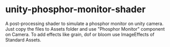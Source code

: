 # unity-phosphor-monitor-shader
A post-processing shader to simulate a phosphor monitor on unity camera.  Just copy the files to Assets folder and use "Phosphor Monitor" component on Camera.  To add effects like grain, dof or bloom use ImageEffects of Standard Assets.
